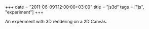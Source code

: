 +++
date = "2011-06-09T12:00:00+03:00"
title = "js3d"
tags = ["js", "experiment"]
+++

An experiment with 3D rendering on a 2D Canvas.

<!--more-->

<style>
    .post {
        max-width: none;
        width: 600px;
        padding: 0;
    }
</style>

<canvas id="c"></canvas>

<script>
// set up canvas for drawing
c=document.getElementById('c'),
_W=600,
_H=600;
c.width=_W;
c.height=_H;
c=c.getContext('2d');

// rotation
function vRx(v,s){is=Math.sin(s),ic=Math.cos(s);return [v[0],v[1]*ic-v[2]*is,v[1]*is+v[2]*ic]}
function vRy(v,s){is=Math.sin(s),ic=Math.cos(s);return [v[2]*is+v[0]*ic,v[1],v[2]*ic-v[0]*is]}
function vRz(v,s){is=Math.sin(s),ic=Math.cos(s);return [v[0]*ic-v[1]*is,v[0]*is+v[1]*ic,v[2]]}
// scalar mul
function vs(v,s){return [v[0]*s,v[1]*s,v[2]*s]}
// length
function vl(v,s){return Math.sqrt(v[0]*v[0] + v[1]*v[1] + v[2]*v[2])}
// add
function va(v,s){return [v[0]+s[0],v[1]+s[1],v[2]+s[2]]}
function vd(v,s){return [v[0]*s[0],v[1]*s[1],v[2]*s[2]]}
// vector dot
function vmd(v,s){return v[0]*s[0]+v[1]*s[1]+v[2]*s[2]}
// vector cross
function vmc(v,s){return [v[1]*s[2]-s[1]*v[2],s[0]*v[2]-v[0]*s[2],v[0]*s[1]-s[0]*v[1]]}
// vector normalize
function vn(v){return vs(v,1/vl(v))}
// face coordinize
function fc(f,p){r=[];for(var i in f)r.push(p[f[i]]);return r}
// face normal
function fn(v){r=vs(v[0],-1);return vn(vmc(va(v[1],r),va(v[2],r)))}

// conversion from 3d to 2d
C=[_W/2,_H/2,0];
function v2D(v,s){r=[];r[2]=((s=v[2]/2)+30)/30;r[0]=C[0]-v[0]*r[2]*10;r[1]=C[1]-v[1]*r[2]*10;r[2]=C[2]+r[2]*3;return r}

for(a in c)(function(a){c[a[0]+(a[6]||'')]=(''+c[a])[27]?c[a]:function(_){c[a]=_}})(a);

function dF(p,f,color){
    c.ba();
    c.fy(hsla(color));
    //c.sS(hsla(color));
    c.m(p[f[0]][0],p[f[0]][1]);
    for(var i=1; i<f.length;i++)
        c.l(p[f[i]][0],p[f[i]][1]);
    c.l(p[f[0]][0],p[f[0]][1]);
    c.ca();
    //c.s();
    c.f();
}

function zcentroid(a,points){
    var r = 0;
    for(var i in a)
        r += points[a[i]][2];
    return r / a.length;
}

function range(len){
    var r = [];
    for(var i =0; i < len; i++)
        r.push(i);
    return r;
}

Ordered = [];
function orderFaces(points,faces){
    var centroids = app(faces,zcentroid,points);
    if(faces.length != Ordered.length)
        Ordered=range(faces.length);
    Ordered.sort(function(a,b){return centroids[a] - centroids[b]});
}

function drawFaces(points,faces,colors){
    orderFaces(points,faces);
    for(var i in Ordered)
        dF(points,faces[Ordered[i]],colors[Ordered[i]])
}

// color string
//  HSLa
function hsla(v){return 'hsla('+v[0]+','+v[1]+'%,'+v[2]+'%,'+v[3]+')'}

// functional programming
function app(p,func,a,b){
    var r=[];
    for(var i in p)
        r[i]=func(p[i],a,b);
    return r;
}

function timeRotate(p,time){
    return vRx(vRy(p,time),0.5);
    //return vRx(vRy(vRz(p,time*4),time),0.4*time);
    //return vRy(vRz(p,time*4),time);
    //return vRx(vRy(p,0.4),0.4);
}

function animate(p,time){
    return timeRotate(lxd(p,time*10),time);
}

Light=vn([1,1,1]);
Ambient=20;

function shade(idx,points,face,colors){
    var v = Math.abs(vmd(fn(fc(face[idx],points)),Light));
    return [5,80,Math.max(Ambient,70*v),0.8]
}

function spherize(v){return vs(v,13/vl(v))}
function wave(v,time){return [v[0],v[1]+Math.cos(Math.sqrt(v[0]*v[0]+v[2]*v[2])/2+time)*3,v[2]]}
function wavex(v,time){
    var r=vl(v);
    var r2=(v[0]*v[0]+v[1]*v[1]+v[2]*v[2])/32 + Math.sin(time/3);
    //var t=Math.atan(v[0]/v[1]);
    n = [v[0]*Math.sin(r2)-v[1]*Math.cos(r2),v[0]*Math.cos(r2)+v[1]*Math.sin(r2),v[2]]
    //n = [(v[0]-v[1])*(v[0]+v[1])/r,2*v[0]*v[1]/r,v[2]];
    vdist = ((v[0]-n[0])*(v[0]-n[0])+(v[1]-n[1])*(v[1]-n[1]))/32;
    return [n[0],n[1],n[2]+vdist]
    //return v;
}

function lxd(v,time){
    h = 16;
    cs = Math.cos(time/8);
    th = cs * h;
    diff = Math.abs(th - v[1])/4;
    m = Math.pow(1.5 + cs/1.2,-diff) + 1;
    return [v[0]*m,v[1],v[2]*m]
}

function tr(v){return [v[0]+Math.cos(time),v[1],v[2]]}
    
function R(time){
    Time = time;
    // particles and links
    links=14;
    elems=19;
    w=0;
    Points=[];
    Faces=[];
    for(i=0;i<links;i++){
        for(z=elems;z--;){
            Points.push([Math.cos(z*2*Math.PI/elems),i-links/2,Math.sin(z*2*Math.PI/elems)]);
            if(i<links-1)
                Faces.push([i*elems+z,i*elems+(z+1)%elems,(i+1)*elems+(z+1)%elems,(i+1)*elems+z]);
        }
    }
    /*
    for(i=0;i<links;i++){
        for(j=0;j<links;j++){
            Points.push([i,j,0]);
            if((j<links-1)&&(i<links-1)){
                Faces.push([i*links+j,i*links+j+1,(i+1)*links+j+1,(i+1)*links+j]);
                //Faces.push([i*links+j,i*links+j+1,(i+1)*links+j+1]);
                //Faces.push([i*links+j,(i+1)*links+j+1,(i+1)*links+j]);
            }
        }
    }*/
    //Points = app(Points,va,[0,-links/2,0]);
    Points = app(Points,vs,32/links);
    Points = app(Points,vd,[links/16,1,links/16]);
    //Points = app(Points,spherize);
}
R(0);

function callback(){
    //c.globalCompositeOperation ="source-over";
    c.ce(0,0,_W,_H);
    //c.globalCompositeOperation ="lighter";
    Time += 0.03;
    var p = app(Points,animate,Time);
    var colors = app(range(Faces.length),shade,p,Faces);
    //Light = vRy(Light,0.1*Math.cos(Time)+0.1);
    drawFaces(app(p,v2D),Faces,colors);
}

setInterval(callback, 30);
</script>